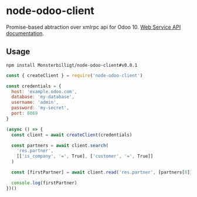 # node-odoo-client

Promise-based abtraction over xmlrpc api for Odoo 10. [Web Service API documentation](https://www.odoo.com/documentation/10.0/api_integration.html).

## Usage

`npm install Monsterbilligt/node-odoo-client#v0.0.1`

```js
const { createClient } = require('node-odoo-client')

const credentials = {
  host: 'example.odoo.com',
  database: 'my-database',
  username: 'admin',
  password: 'my-secret',
  port: 8069
}

(async () => {
  const client = await createClient(credentials)

  const partners = await client.search(
    'res.partner',
    [['is_company', '=', True], ['customer', '=', True]]
  )

  const [firstPartner] = await client.read('res.partner', [partners[0]])

  console.log(firstPartner)
})()
```

